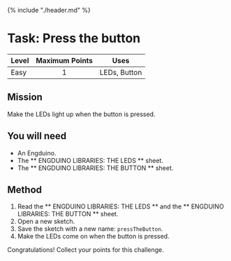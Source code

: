 {% include "./header.md" %}


# Task: Press the button 

| Level| Maximum Points | Uses |
| ------ |:------:|------|
| Easy | 1 | LEDs, Button |

## Mission

Make the LEDs light up when the button is pressed. 

## You will need
* An Engduino.
* The ** ENGDUINO LIBRARIES: THE LEDS ** sheet.
* The ** ENGDUINO LIBRARIES: THE BUTTON ** sheet.

## Method
1. Read the ** ENGDUINO LIBRARIES: THE LEDS ** and the ** ENGDUINO LIBRARIES: THE BUTTON ** sheet.
2. Open a new sketch.
3. Save the sketch with a new name: ```pressTheButton```.
4. Make the LEDs come on when the button is pressed.



Congratulations! Collect your points for this challenge.

<!---
{% include "./rae.md" %}
-->

